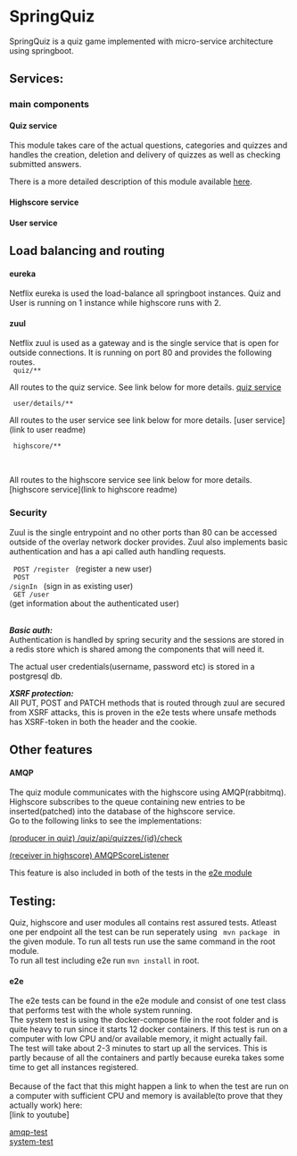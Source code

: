# SpringQuiz # 
<p> <!-- description of the project --> 
SpringQuiz is a quiz game implemented with micro-service architecture using 
springboot.

</p>

## Services:  
### main components 
#### Quiz service 

<p>This module takes care of the actual questions, categories and quizzes and handles
the creation, deletion and delivery of quizzes as well as checking submitted answers.

There is a more detailed description of this module available 
[here](quiz/README.md).
</p>

#### Highscore service 
#### User service 

## Load balancing and routing ##
#### eureka 
<p>
Netflix eureka is used the load-balance all springboot instances. 
Quiz and User is running on 1 instance while highscore runs with 2.  
</p>

#### zuul 
<p>
Netflix zuul is used as a gateway and is the single service that is open for 
outside connections. It is running on port 80 and provides the following routes.
<br/>
<code> quiz/** </code> 
<br/>

All routes to the quiz service. See link below for more details. 
[quiz service](quiz/README.md)  


<code> user/details/** </code>
<br/>

All routes to the user service see link below for more details. 
[user service](link to user readme)

<code> highscore/** </code>

<br/>

All routes to the highscore service see link below for more details.
[highscore service](link to highscore readme)

</p>

### Security ###
<p>
Zuul is the single entrypoint and no other ports than 80 can be accessed outside of
the overlay network docker provides. Zuul also implements basic authentication and has 
a api called auth handling requests. <br/>

<code> POST /register </code> (register a new user) <br/>
<code> POST /signIn </code> (sign in as existing user) <br/>
<code> GET /user </code> (get information about the authenticated user) <br/>
<br/>

<i><b> Basic auth: </b></i> <br/>
Authentication is handled by spring security and the sessions 
are stored in a redis store which is shared among the components 
that will need it. 

The actual user credentials(username, password etc) is stored in a postgresql 
db.

<i><b> XSRF protection: </b></i> <br/>
All PUT, POST and PATCH methods that is routed through zuul are secured from XSRF 
attacks, this is proven in the e2e tests where unsafe methods has XSRF-token in both
the header and the cookie.

</p>

## Other features

#### AMQP ####
<p>
 The quiz module communicates with the highscore using AMQP(rabbitmq). Highscore subscribes to the
 queue containing new entries to be inserted(patched) into the database of the highscore service.
 
 <br/>
 Go to the following links to see the implementations: 
 <br/>
 
 [(producer in quiz) /quiz/api/quizzes/{id}/check](quiz/src/main/kotlin/no/group3/springQuiz/quiz/api/QuizController.kt) 
 
 [(receiver in highscore) AMQPScoreListener](highscore/src/main/kotlin/no/group3/springQuiz/highscore/AMQPScoreListener.kt)
 
 This feature is also included in both of the tests in the [e2e module](e2e/src/test/kotlin/no.group3.SpringQuiz.e2e)
 
 
</p>


## Testing: ##
<p>
Quiz, highscore and user modules all contains rest assured tests. Atleast one per endpoint
 all the test can be run seperately using <code> mvn package </code> in the given module.
 To run all tests run use the same command in the root module. 
 <br/>
 To run all test including e2e run <code>mvn install</code> in root.
</p>

#### e2e ####
<p>
The e2e tests can be found in the e2e module and consist of one test class that performs
test with the whole system running. 
<br/>
The system test is using the docker-compose file in the root folder and is quite heavy to run
since it starts 12 docker containers. If this test is run on a computer with low CPU and/or
 available memory, it might actually fail.
<br/>
The test will take about 2-3 minutes to start up all the services. This is partly because
of all the containers and partly because eureka takes some time to get all instances registered.
<br/> 
<br/>
Because of the fact that this might happen a link to when the test are run on a computer
with sufficient CPU and memory is available(to prove that they actually work) here:
<br/>
[link to youtube]


[amqp-test](e2e/src/test/kotlin/no.group3.SpringQuiz.e2e/HighscoreQuizAmqpIT.kt)
<br/> 
[system-test](e2e/src/test/kotlin/no.group3.SpringQuiz.e2e/SpringQuizIT.kt)

</p>